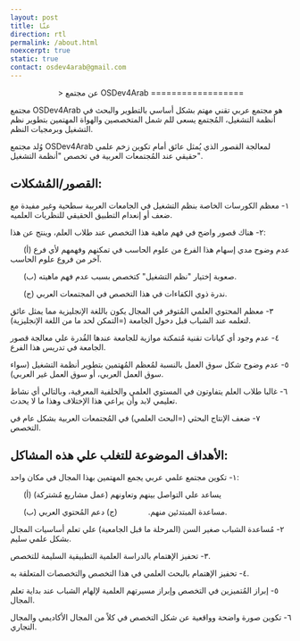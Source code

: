 ```yaml
---
layout: post
title: عنّا
direction: rtl
permalink: /about.html
noexcerpt: true
static: true
contact: osdev4arab@gmail.com
--- 
```


<center>
>
عن مجتمع OSDev4Arab
==================
</center>

مجتمع OSDev4Arab هو مجتمع عربي تقني مهتم بشكل أساسي بالتطوير والبحث في أنظمة التشغيل، المُجتمع يسعى للم شمل المتخصصين والهواة المهتمين بتطوير نظم التشغيل وبرمجيات النظم.



وُلد مجتمع OSDev4Arab لمعالجة القصور الذي يُمثل عائق أمام تكوين زخم علمي حقيقي عند المُجتمعات العربية في تخصص "أنظمة التشغيل".

القصور/المُشكلات:
---------

١- معظم الكورسات الخاصة بنظم التشغيل في الجامعات العربية سطحية وغير مفيدة مع ضعف أو إنعدام التطبيق الحقيقي للنظريات العلميه.

٢- هناك قصور واضح في فهم ماهية هذا التخصص عند طلاب العلم، وينتج عن هذا:

&nbsp;&nbsp;&nbsp;&nbsp;&nbsp;&nbsp;(أ) عدم وضوح مدي إسهام هذا الفرع من علوم الحاسب في تمكنهم وفهمهم لأي فرع آخر من فروع علوم الحاسب.

&nbsp;&nbsp;&nbsp;&nbsp;&nbsp;&nbsp;(ب) صعوبة إختيار "نظم التشغيل" كتخصص بسبب عدم فهم ماهيته.

&nbsp;&nbsp;&nbsp;&nbsp;&nbsp;&nbsp;(ج) ندرة ذوي الكفاءات في هذا التخصص في المجتمعات العربي.

٣- معظم المحتوي العلمي المُتوفر في المجال يكون باللغة الإنجليزية مما يمثل عائق لتعلمه عند الشباب قبل دخول الجامعة (=التمكن لحد ما من اللغة الإنجليزية).

٤- عدم وجود أي كيانات تقنية مُتمكنة موازية للجامعة عندها القُدرة علي معالجة قصور الجامعة في تدريس هذا الفرع.

٥- عدم وضوح شكل سوق العمل بالنسبة لمُعظم المُهتمين بتطوير أنظمة التشغيل (سواء سوق العمل العربي، أو سوق العمل غير العربي).

٦- غالبا طلاب العلم يتفاوتون في المستوي العلمي والخلفية المعرفية، وبالتالي أي نشاط تعليمي لابد وأن يراعي هذا الإختلاف وهذا ما لا يحدث.

٧- ضعف الإنتاج البحثي (=البحث العلمي) في المُجتمعات العربية بشكل عام في التخصص.

الأهداف الموضوعة للتغلب علي هذه المشاكل:
----------

١- تكوين مجتمع علمي عربي يجمع المهتمين بهذا المجال في مكان واحد:

&nbsp;&nbsp;&nbsp;&nbsp;&nbsp;&nbsp;(أ) يساعد علي التواصل بينهم وتعاونهم (عمل مشاريع مُشتركة)

&nbsp;&nbsp;&nbsp;&nbsp;&nbsp;&nbsp;(ب) مساعدة المبتدئين منهم.
&nbsp;&nbsp;&nbsp;&nbsp;&nbsp;&nbsp;
&nbsp;&nbsp;&nbsp;&nbsp;&nbsp;&nbsp;(ج) دعم المُحتوي العربي.

٢- مُساعدة الشباب صغير السن (المرحلة ما قبل الجامعية) علي تعلم أساسيات المجال بشكل علمي سليم.

٣- تحفيز الإهتمام بالدراسة العلمية التطبيقية السليمة للتخصص.

٤- تحفيز الإهتمام بالبحث العلمي في هذا التخصص والتخصصات المتعلقة به.

٥- إبراز المُتميزين في التخصص وإبراز مسيرتهم العلمية لإلهام الشباب عند بداية تعلم المجال.

٦- تكوين صورة واضحة وواقعية عن شكل التخصص في كلاً من المجال الأكاديمي والمجال التجاري. 
